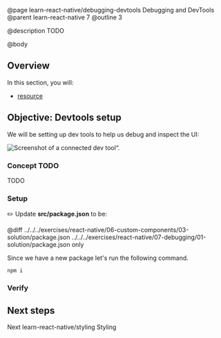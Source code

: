 @page learn-react-native/debugging-devtools Debugging and DevTools
@parent learn-react-native 7
@outline 3

@description TODO

@body

## Overview

In this section, you will:

- [resource](https://reactnative.dev/docs/debugging)

## Objective: Devtools setup

We will be setting up dev tools to help us debug and inspect the UI:

<img alt="Screenshot of a connected dev tool“." src="../../static/img/react-native/07-debugging-devtools/dev-tool-connected.png"/>


### Concept TODO

TODO

### Setup

✏️ Update **src/package.json** to be:

@diff ../../../exercises/react-native/06-custom-components/03-solution/package.json ../../../exercises/react-native/07-debugging/01-solution/package.json only

Since we have a new package let's run the following command.

```shell
npm i
```

### Verify


## Next steps

Next learn-react-native/styling Styling